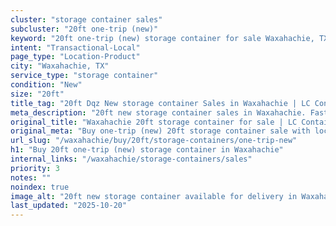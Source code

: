 ```yaml
---
cluster: "storage container sales"
subcluster: "20ft one-trip (new)"
keyword: "20ft one-trip (new) storage container for sale Waxahachie, TX"
intent: "Transactional-Local"
page_type: "Location-Product"
city: "Waxahachie, TX"
service_type: "storage container"
condition: "New"
size: "20ft"
title_tag: "20ft Dqz New storage container Sales in Waxahachie | LC Container"
meta_description: "20ft new storage container sales in Waxahachie. Fast delivery, competitive pricing. Serving storage containers area. Quote ID: O1N. Call (214) 524-4168 for your free quote today."
original_title: "Waxahachie 20ft storage container for sale | LC Container"
original_meta: "Buy one-trip (new) 20ft storage container sale with local delivery in Waxahachie, TX. LC Container — local Since 2003. Request a fast quote today."
url_slug: "/waxahachie/buy/20ft/storage-containers/one-trip-new"
h1: "Buy 20ft one-trip (new) storage container in Waxahachie"
internal_links: "/waxahachie/storage-containers/sales"
priority: 3
notes: ""
noindex: true
image_alt: "20ft new storage container available for delivery in Waxahachie"
last_updated: "2025-10-20"
---
```


<!-- TODO: Add unique city/inventory copy, images, and internal links here. -->
